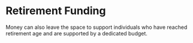 # Retirement Funding  
Money can also leave the space to support individuals who have reached retirement age and are supported by a dedicated budget.